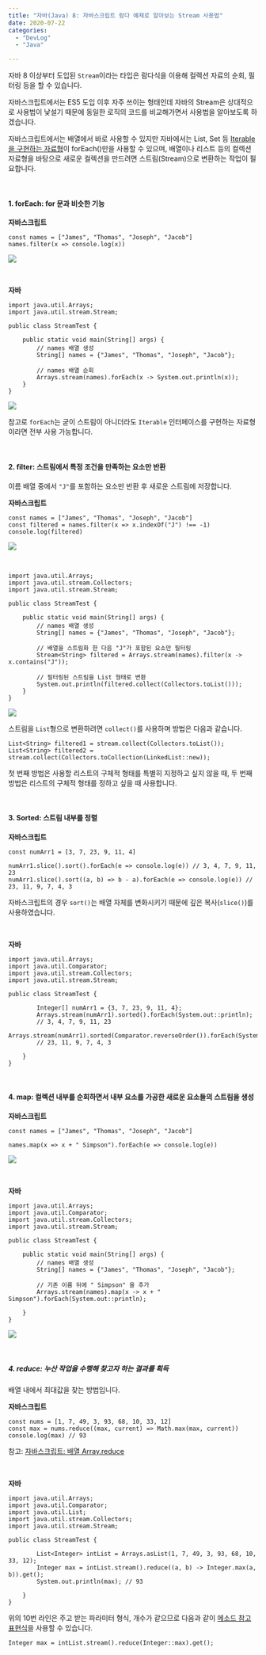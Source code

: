 ```yaml
---
title: "자바(Java) 8: 자바스크립트 람다 예제로 알아보는 Stream 사용법"
date: 2020-07-22
categories: 
  - "DevLog"
  - "Java"

---
```


자바 8 이상부터 도입된 `Stream`이라는 타입은 람다식을 이용해 컬렉션 자료의 순회, 필터링 등을 할 수 있습니다.

자바스크립트에서는 ES5 도입 이후 자주 쓰이는 형태인데 자바의 Stream은 상대적으로 사용법이 낯설기 때문에 동일한 로직의 코드를 비교해가면서 사용법을 알아보도록 하겠습니다.

자바스크립트에서는 배열에서 바로 사용할 수 있지만 자바에서는 List, Set 등 [Iterable을 구현하는 자료형](https://docs.oracle.com/javase/8/docs/api/java/lang/Iterable.html)이 forEach()만을 사용할 수 있으며, 배열이나 리스트 등의 컬렉션 자료형을 바탕으로 새로운 컬렉션을 만드려면 스트림(Stream)으로 변환하는 작업이 필요합니다.

 

#### **1\. forEach: for 문과 비슷한 기능**

**자바스크립트**

```
const names = ["James", "Thomas", "Joseph", "Jacob"]
names.filter(x => console.log(x))
```

![](./assets/img/wp-content/uploads/2020/07/스크린샷-2020-07-22-오후-2.51.59.png)

 

**자바**

```
import java.util.Arrays;
import java.util.stream.Stream;

public class StreamTest {

    public static void main(String[] args) {
        // names 배열 생성
        String[] names = {"James", "Thomas", "Joseph", "Jacob"};

        // names 배열 순회
        Arrays.stream(names).forEach(x -> System.out.println(x));
    }
}

```

![](./assets/img/wp-content/uploads/2020/07/스크린샷-2020-07-22-오후-2.53.37.png)

참고로 `forEach`는 굳이 스트림이 아니더라도 `Iterable` 인터페이스를 구현하는 자료형이라면 전부 사용 가능합니다.

 

#### **2\. filter: 스트림에서 특정 조건을 만족하는 요소만 반환**

이름 배열 중에서 `"J"`를 포함하는 요소만 반환 후 새로운 스트림에 저장합니다.

**자바스크립트**

```
const names = ["James", "Thomas", "Joseph", "Jacob"]
const filtered = names.filter(x => x.indexOf("J") !== -1)
console.log(filtered)
```

![](./assets/img/wp-content/uploads/2020/07/스크린샷-2020-07-22-오후-5.55.54.png)

 

```
import java.util.Arrays;
import java.util.stream.Collectors;
import java.util.stream.Stream;

public class StreamTest {

    public static void main(String[] args) {
        // names 배열 생성
        String[] names = {"James", "Thomas", "Joseph", "Jacob"};

        // 배열을 스트림화 한 다음 "J"가 포함된 요소만 필터링
        Stream<String> filtered = Arrays.stream(names).filter(x -> x.contains("J"));

        // 필터링된 스트림을 List 형태로 변환
        System.out.println(filtered.collect(Collectors.toList()));
    }
}
```

![](./assets/img/wp-content/uploads/2020/07/스크린샷-2020-07-22-오후-5.50.33.png)

스트림을 `List`형으로 변환하려면 `collect()`를 사용하며 방법은 다음과 같습니다.

```
List<String> filtered1 = stream.collect(Collectors.toList());
List<String> filtered2 = stream.collect(Collectors.toCollection(LinkedList::new));
```

첫 번째 방법은 사용할 리스트의 구체적 형태를 특별히 지정하고 싶지 않을 때, 두 번째 방법은 리스트의 구체적 형태를 정하고 싶을 때 사용합니다.

 

#### **3\. Sorted: 스트림 내부를 정렬**

**자바스크립트**

```
const numArr1 = [3, 7, 23, 9, 11, 4]

numArr1.slice().sort().forEach(e => console.log(e)) // 3, 4, 7, 9, 11, 23
numArr1.slice().sort((a, b) => b - a).forEach(e => console.log(e)) // 23, 11, 9, 7, 4, 3
```

자바스크립트의 경우 `sort()`는 배열 자체를 변화시키기 때문에 깊은 복사(`slice()`)를 사용하였습니다.

 

**자바**

```
import java.util.Arrays;
import java.util.Comparator;
import java.util.stream.Collectors;
import java.util.stream.Stream;

public class StreamTest {

        Integer[] numArr1 = {3, 7, 23, 9, 11, 4};
        Arrays.stream(numArr1).sorted().forEach(System.out::println); 
        // 3, 4, 7, 9, 11, 23
        Arrays.stream(numArr1).sorted(Comparator.reverseOrder()).forEach(System.out::println); 
        // 23, 11, 9, 7, 4, 3

    }
}
```

 

#### **4\. map: 컬렉션 내부를 순회하면서 내부 요소를 가공한 새로운 요소들의 스트림을 생성**

**자바스크립트**

```
const names = ["James", "Thomas", "Joseph", "Jacob"]

names.map(x => x + " Simpson").forEach(e => console.log(e))
```

![](./assets/img/wp-content/uploads/2020/07/스크린샷-2020-07-22-오후-6.06.11.png)

 

**자바**

```
import java.util.Arrays;
import java.util.Comparator;
import java.util.stream.Collectors;
import java.util.stream.Stream;

public class StreamTest {

    public static void main(String[] args) {
        // names 배열 생성
        String[] names = {"James", "Thomas", "Joseph", "Jacob"};

        // 기존 이름 뒤에 " Simpson" 을 추가
        Arrays.stream(names).map(x -> x + " Simpson").forEach(System.out::println);

    }
}

```

![](./assets/img/wp-content/uploads/2020/07/스크린샷-2020-07-22-오후-6.08.39.png)

 

##### **4\. reduce: 누산 작업을 수행해 찾고자 하는 결과를 획득**

배열 내에서 최대값을 찾는 방법입니다.

**자바스크립트**

```
const nums = [1, 7, 49, 3, 93, 68, 10, 33, 12]
const max = nums.reduce((max, current) => Math.max(max, current))
console.log(max) // 93
```

참고: [자바스크립트: 배열 Array.reduce](http://yoonbumtae.com/?p=2496)

 

**자바**

```
import java.util.Arrays;
import java.util.Comparator;
import java.util.List;
import java.util.stream.Collectors;
import java.util.stream.Stream;

public class StreamTest {

        List<Integer> intList = Arrays.asList(1, 7, 49, 3, 93, 68, 10, 33, 12);
        Integer max = intList.stream().reduce((a, b) -> Integer.max(a, b)).get();
        System.out.println(max); // 93

    }
}
```

위의 10번 라인은 주고 받는 파라미터 형식, 개수가 같으므로 다음과 같이 [메소드 참고 표현식](http://yoonbumtae.com/?p=2776)을 사용할 수 있습니다.

```
Integer max = intList.stream().reduce(Integer::max).get();

```
